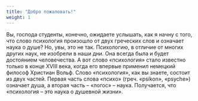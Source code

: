 ```yaml
---
title: "Добро пожаловать!"
weight: 1
---
```

Вы, господа студенты, конечно, ожидаете услышать, как я начну с того, что слово психология произошло от двух греческих слов и означает наука о душе? Но, увы, это не так.
Психологию, в отличие от многих других наук, не изобрели в наши дни.
Она всегда была и будет достоянием человечества.
А вот слово «психология» стало известно только в конце XVIII века, когда его впервые применил немецкий философ Христиан Вольф.
Слово «психология», как вы знаете, состоит из двух частей.
Первая часть слова «психо» (греч. «psíkon», «psyche») означает душа, а вторая часть – «логос» – наука.
Получается, что «психология – это наука о душевной жизни».